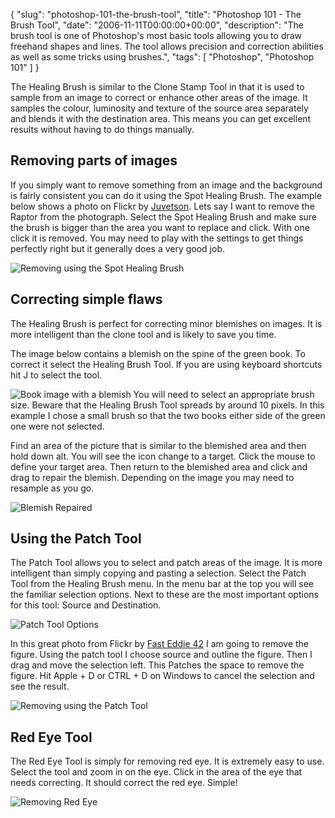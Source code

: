 {
  "slug": "photoshop-101-the-brush-tool",
  "title": "Photoshop 101 - The Brush Tool",
  "date": "2006-11-11T00:00:00+00:00",
  "description": "The brush tool is one of Photoshop's most basic tools allowing you to draw freehand shapes and lines. The tool allows precision and correction abilities as well as some tricks using brushes.",
  "tags": [
    "Photoshop",
    "Photoshop 101"
  ]
}

The Healing Brush is similar to the Clone Stamp Tool in that it is used to sample from an image to correct or enhance other areas of the image. It samples the colour, luminosity and texture of the source area separately and blends it with the destination area. This means you can get excellent results without having to do things manually. 

## Removing parts of images

If you simply want to remove something from an image and the background is fairly consistent you can do it using the Spot Healing Brush. The example below shows a photo on Flickr by [Juvetson][1]. Lets say I want to remove the Raptor from the photograph. Select the Spot Healing Brush and make sure the brush is bigger than the area you want to replace and click. With one click it is removed. You may need to play with the settings to get things perfectly right but it generally does a very good job.

![Removing using the Spot Healing Brush][2] 

## Correcting simple flaws

The Healing Brush is perfect for correcting minor blemishes on images. It is more intelligent than the clone tool and is likely to save you time.

The image below contains a blemish on the spine of the green book. To correct it select the Healing Brush Tool. If you are using keyboard shortcuts hit J to select the tool.

![Book image with a blemish][3] 
You will need to select an appropriate brush size. Beware that the Healing Brush Tool spreads by around 10 pixels. In this example I chose a small brush so that the two books either side of the green one were not selected.

Find an area of the picture that is similar to the blemished area and then hold down alt. You will see the icon change to a target. Click the mouse to define your target area. Then return to the blemished area and click and drag to repair the blemish. Depending on the image you may need to resample as you go.

![Blemish Repaired][4] 

## Using the Patch Tool

The Patch Tool allows you to select and patch areas of the image. It is more intelligent than simply copying and pasting a selection. Select the Patch Tool from the Healing Brush menu. In the menu bar at the top you will see the familiar selection options. Next to these are the most important options for this tool: Source and Destination.

![Patch Tool Options][5] 

In this great photo from Flickr by [Fast Eddie 42][6] I am going to remove the figure. Using the patch tool I choose source and outline the figure. Then I drag and move the selection left. This Patches the space to remove the figure. Hit Apple + D or CTRL + D on Windows to cancel the selection and see the result.

![Removing using the Patch Tool][7] 

## Red Eye Tool

The Red Eye Tool is simply for removing red eye. It is extremely easy to use. Select the tool and zoom in on the eye. Click in the area of the eye that needs correcting. It should correct the red eye. Simple!

![Removing Red Eye][8]

[1]: http://www.flickr.com/photos/jurvetson/
[2]: /images/articles/raptor_removed.jpg 
[3]: /images/articles/blemish_books.jpg 
[4]: /images/articles/fixed_blemish.jpg 
[5]: /images/articles/patch_tool_options.png 
[6]: http://www.flickr.com/photos/fasteddie42/
[7]: /images/articles/removing_figure.jpg 
[8]: /images/articles/red_eye.jpg 
